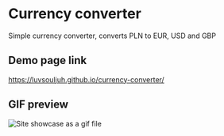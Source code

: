# Currency converter
Simple currency converter, converts PLN to EUR, USD and GBP

## Demo page link
https://luvsouljuh.github.io/currency-converter/

## GIF preview
![Site showcase as a gif file](https://media.giphy.com/media/v1.Y2lkPTc5MGI3NjExODhkOTlkNjAwYjRlZDY4YjAxZmYwMTdhMzlkMGQ2ZTFiMjU3ZTYxZiZjdD1n/p5DT8cBNeHaJLcUDZc/giphy.gif)